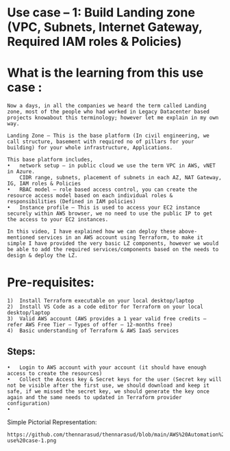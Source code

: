 # Use case – 1: Build Landing zone (VPC, Subnets, Internet Gateway, Required IAM roles & Policies)

# What is the learning from this use case :
	Now a days, in all the companies we heard the term called Landing zone, most of the people who had worked in Legacy Datacenter based projects knowabout this terminology; however let me explain in my own way.

	Landing Zone – This is the base platform (In civil engineering, we call structure, basement with required no of pillars for your building) for your whole infrastructure, Applications.

	This base platform includes,
	•	network setup – in public cloud we use the term VPC in AWS, vNET in Azure.
		CIDR range, subnets, placement of subnets in each AZ, NAT Gateway, IG, IAM roles & Policies
	•	RBAC model – role based access control, you can create the resource access model based on each individual roles & responsibilities (Defined in IAM policies)
	•	Instance profile – This is used to access your EC2 instance securely within AWS browser, we no need to use the public IP to get the access to your EC2 instances.
	
	In this video, I have explained how we can deploy these above-mentioned services in an AWS account using Terraform, to make it simple I have provided the very basic LZ components, however we would be able to add the required services/components based on the needs to design & deploy the LZ.
	
# Pre-requisites:

	1)	Install Terraform executable on your local desktop/laptop
	2)	Install VS Code as a code editor for Terraform on your local desktop/laptop
	3)	Valid AWS account (AWS provides a 1 year valid free credits – refer AWS Free Tier – Types of offer – 12-months free)
	4)	Basic understanding of Terraform & AWS IaaS services

## Steps:
	•	Login to AWS account with your account (it should have enough access to create the resources)
	•	Collect the Access key & Secret keys for the user (Secret key will not be visible after the first use, we should download and keep it safe, if we missed the secret key, we should generate the key once again and the same needs to updated in Terraform provider configuration)
	•	

Simple Pictorial Representation:

	https://github.com/thennarasud/thennarasud/blob/main/AWS%20Automation%20series/images/AWS%20Automation-use%20case-1.png

 

